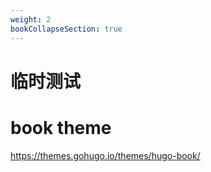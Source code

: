 ```yaml
---
weight: 2
bookCollapseSection: true
---
```


# 临时测试


# book theme
https://themes.gohugo.io/themes/hugo-book/